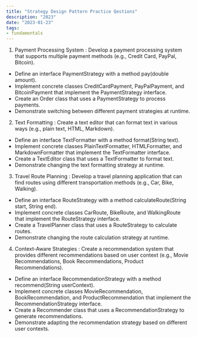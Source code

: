 ```yaml
---
title: "Strategy Design Pattern Practice Qestions"
description: "2023"
date: "2023-01-23"
tags:
- fundamentals
---
```


1. Payment Processing System  : Develop a payment processing system that supports multiple payment methods (e.g., Credit Card, PayPal, Bitcoin). 
* Define an interface PaymentStrategy with a method pay(double amount). 
* Implement concrete classes CreditCardPayment, PayPalPayment, and BitcoinPayment that implement the PaymentStrategy interface. 
* Create an Order class that uses a PaymentStrategy to process payments. 
* Demonstrate switching between different payment strategies at runtime.

2. Text Formatting : Create a text editor that can format text in various ways (e.g., plain text, HTML, Markdown).
* Define an interface TextFormatter with a method format(String text).
* Implement concrete classes PlainTextFormatter, HTMLFormatter, and MarkdownFormatter that implement the TextFormatter interface.
* Create a TextEditor class that uses a TextFormatter to format text.
* Demonstrate changing the text formatting strategy at runtime.

3. Travel Route Planning : Develop a travel planning application that can find routes using different transportation methods (e.g., Car, Bike, Walking).
* Define an interface RouteStrategy with a method calculateRoute(String start, String end).
* Implement concrete classes CarRoute, BikeRoute, and WalkingRoute that implement the RouteStrategy interface.
* Create a TravelPlanner class that uses a RouteStrategy to calculate routes.
* Demonstrate changing the route calculation strategy at runtime.


4. Context-Aware Strategies : Create a recommendation system that provides different recommendations based on user context (e.g., Movie Recommendations, Book Recommendations, Product Recommendations).
* Define an interface RecommendationStrategy with a method recommend(String userContext).
* Implement concrete classes MovieRecommendation, BookRecommendation, and ProductRecommendation that implement the RecommendationStrategy interface.
* Create a Recommender class that uses a RecommendationStrategy to generate recommendations.
* Demonstrate adapting the recommendation strategy based on different user contexts.